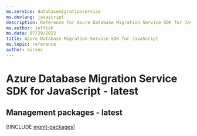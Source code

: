 ```yaml
---
ms.service: databasemigrationservice
ms.devlang: javascript
description: Reference for Azure Database Migration Service SDK for JavaScript
ms.author: jeffish
ms.data: 07/29/2022
title: Azure Database Migration Service SDK for JavaScript
ms.topic: reference
author: xirzec
---
```

# Azure Database Migration Service SDK for JavaScript - latest

## Management packages - latest
[!INCLUDE [mgmt-packages](database-migration-service-mgmt-index.md)]